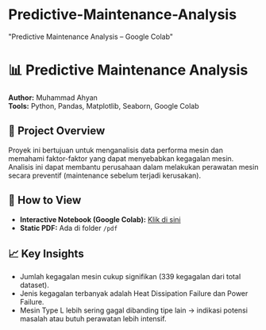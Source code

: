# Predictive-Maintenance-Analysis
"Predictive Maintenance Analysis – Google Colab"
# 📊 Predictive Maintenance Analysis

**Author:** Muhammad Ahyan  
**Tools:** Python, Pandas, Matplotlib, Seaborn, Google Colab

## 📌 Project Overview
Proyek ini bertujuan untuk menganalisis data performa mesin dan memahami faktor-faktor yang dapat menyebabkan kegagalan mesin.
Analisis ini dapat membantu perusahaan dalam melakukan perawatan mesin secara preventif (maintenance sebelum terjadi kerusakan).

## 🚀 How to View
- **Interactive Notebook (Google Colab):** [Klik di sini](https://colab.research.google.com/drive/1ZrIQ5TjdINIc4Dg7E6_YRqodBB4fiz9f?usp=sharing)
- **Static PDF:** Ada di folder `/pdf`

## 📈 Key Insights
- Jumlah kegagalan mesin cukup signifikan (339 kegagalan dari total dataset).
- Jenis kegagalan terbanyak adalah Heat Dissipation Failure dan Power Failure.
- Mesin Type L lebih sering gagal dibanding tipe lain → indikasi potensi masalah atau butuh perawatan lebih intensif.
